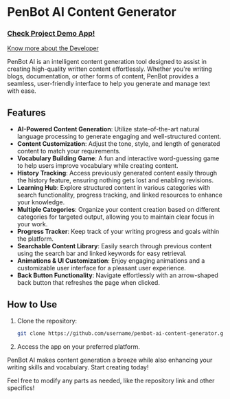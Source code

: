 # PenBot AI Content Generator
### [Check Project Demo App!](https://penbot-ai.vercel.app/)

 [Know more about the Developer](https://bento.me/anag)

PenBot AI is an intelligent content generation tool designed to assist in creating high-quality written content effortlessly. Whether you're writing blogs, documentation, or other forms of content, PenBot provides a seamless, user-friendly interface to help you generate and manage text with ease.

## Features

- **AI-Powered Content Generation**: Utilize state-of-the-art natural language processing to generate engaging and well-structured content.
- **Content Customization**: Adjust the tone, style, and length of generated content to match your requirements.
- **Vocabulary Building Game**: A fun and interactive word-guessing game to help users improve vocabulary while creating content.
- **History Tracking**: Access previously generated content easily through the history feature, ensuring nothing gets lost and enabling revisions.
- **Learning Hub**: Explore structured content in various categories with search functionality, progress tracking, and linked resources to enhance your knowledge.
- **Multiple Categories**: Organize your content creation based on different categories for targeted output, allowing you to maintain clear focus in your work.
- **Progress Tracker**: Keep track of your writing progress and goals within the platform.
- **Searchable Content Library**: Easily search through previous content using the search bar and linked keywords for easy retrieval.
- **Animations & UI Customization**: Enjoy engaging animations and a customizable user interface for a pleasant user experience.
- **Back Button Functionality**: Navigate effortlessly with an arrow-shaped back button that refreshes the page when clicked.

## How to Use

1. Clone the repository:

   ```bash
   git clone https://github.com/username/penbot-ai-content-generator.git

2. Access the app on your preferred platform.
   
  PenBot AI makes content generation a breeze while also enhancing your writing skills and vocabulary. Start creating today!


  
Feel free to modify any parts as needed, like the repository link and other specifics!
